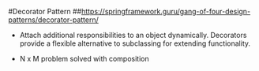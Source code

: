 #Decorator Pattern
##https://springframework.guru/gang-of-four-design-patterns/decorator-pattern/


- Attach additional responsibilities to an object dynamically. Decorators provide a flexible alternative to subclassing for extending functionality.

- N x M problem solved with composition
